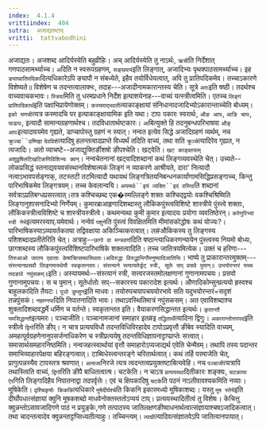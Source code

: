 ```yaml
---
index:  4.1.4
vrittiindex:  404
sutra:  अजाद्यतष्टाप्
vritti:  tattvabodhini 
---
```


अजाद्यतः। अजशब्द आदिर्यस्येति बहुव्रीहिः। अच् आदिर्यस्येति तु नाऽर्थः, `ऋची`ति निर्देशात् गणपाठसामर्थ्याच्च। `अ`दिति न स्वरूपग्रहणम्, `सङ्ख्यायं`इति लिङ्गात्, अजादिभ्यः पृथक्पाठसामर्थ्याच्च। इह `ङ्याप्प्रातिपदिका`दित्यधिकारेऽपि ङ्यापौ न संबध्येते, इहैव तयोर्विधेयत्वात्, अपि तु प्रातिपदिकमेव। तच्चाऽकारणे विशेष्यते॥ विशेषेण च तदन्तत्वालाक्भः, तदाह---अजादीनामकारान्तस्य चेति। सूत्रे `अतः`इति षष्ठी। तदर्थश्च वाच्यवाचकभावः। `स्त्रिया`मिति तु धरमप्रधाने निर्देश इत्याशयेनाह---वाच्यं यत्स्त्रीत्वमिति। एतच्च `लिङ्गं प्रातिपदिकार्थ`इति पक्षाभिप्रायेणोक्तम्। `कस्यमाद्भवती`त्याकाङ्क्षायां संनिधानादजादिभ्योऽकारान्ताच्चेति बोध्यम्। `इको यणची`त्यत्र कस्मादचि पर इत्याकाङ्क्षायामिक इति यथा। टापः पकारः स्वरार्थः, `औङ आपः`, `आङि चापः`, `याडापः`, इत्यादौ सामान्यग्रहणार्थश्च। तदविधातार्थष्टकारः। `आ`बित्युक्ते हि तदनुबन्धपरिभाषया `औङ् आपः`इत्यादावयमेव गृह्यते, डाप्चापोस्तु ग्रहणं न स्यात्। नन्वत इत्येव सिद्धे अजादिग्रहणं व्यर्थम्, नच `क्रुञ्चा``उष्णिहा` `देवविशे`त्यादिषु हलन्तत्वादप्राप्ते विध्यर्थं तदिति वाच्यं, तथा सति `क्रुञ्चे`त्यादिरेव गृह्यत, न त्वजादिः। अतो व्याचष्टे--अजाद्युक्तिर्ङीशषो ङीपश्चेति। खट्वेति। `खट काङ्क्षायाम्` `अशूप्रुषिलटिखटिकणिविशिभ्यः क्वन्`। नन्वचेतनानां खट्वादिशब्दानां कथं लिङ्गव्यवस्थेति चेत्। उच्यते--लोकप्रसिद्धं स्तनाद्यवयवसंस्थानविशेषात्मकं लिङ्गं न व्याकरणे आश्रीयते, दारा' नित्यादौ नत्वाऽभावपर्सङ्गाक्, तटस्तटी तटमित्यादौ यथायथं लिङ्गत्रितयनिबन्धनकार्यांणामसिद्धिप्रसङ्गाच्च, किन्तु पारिभाषिकमेव लिङ्गत्रयम्। तच्च केवलान्वयि। `अयमर्थः``इयं व्यक्तिः``इदं वस्त्वि`ति शब्दानां सर्वत्राऽप्रतिबग्धप्रसरत्वात्।तत्र कश्चिच्छब्द एक�स्मल्लिङ्गे शक्तः कश्चिद्द्वयोः वकश्चिश्रिष्विति लिङ्गानुशासनादिभ्यो निर्णेयम्। कुमारब्राआहृणादिशब्दास्तु लौकिकपुंस्त्वविशिष्टे शास्त्रीये पुंस्त्वे शक्ताः, लौकिकस्त्रीत्वविशिष्टे च शास्त्रीयस्त्रीत्वे। कथमन्यथा कुमी कुमार इत्यादयः प्रयोगा व्यवतिष्ठेरन्। `करेणुरिभ्यां स्त्री नेभे`इत्यमरस्याप्.यमेवार्थः। नन्वेवं `पशुने`ति पुंस्त्वं विवक्षितमिति मीमांसकोद्धोषः कथं योज्यः?। पारिभाषिकस्याऽव्यावर्तकतया तद्विवक्षाया अकिञ्चित्करत्वात्। ल#औकिकस्य तु लिङ्गस्य पशिशब्दादप्रतीतेरिति चेत्। अत्राहुः--`छागो वा मन्त्रवर्णा`दिति षष्ठान्त्याधिकरणन्यायेन पुंस्त्वस्य नियमो बोध्यः, छागशब्दस्य लौकिकपुंस्त्वविंशिष्टपारिभाषिके शक्तत्वादिति। तच्च जातित्रयमित्येक। उक्तं च हरिणा---`तिरुआओ जातय एवाताः केषांचित्समवस्थिताः।अविरुद्धा विरुद्धाभिर्गोमनुष्यादिजातिभिः`। भाष्ये तु प्राकारान्तरमुक्तम्---`संस्त्यानप्रसवौ लिङ्गमास्थेयौ स्वकृतान्ततः। संस्त्याने स्त्यायतेर्ड्रट् स्त्री, सूतेः सप् प्रसवे पुमान्॥ उभयोरन्तरं यच्च तदङावे नपुंसकम्॥`इति। अस्यायमर्थः--संस्त्यानं स्त्री, सत्त्वरजस्तमोलक्षणानां गुणानामपचयः। प्रसवो गुणानामुपचयः। स च पुमान्। सूतेर्धातोः सप्--सकारस्य पकारादेश इत्यर्थः। औणादिकोम्सुन्प्रत्ययो ह्रस्वश्च बाहुलकादिति तैयटः। `पूञो डुम्सुन्`इति माधवः। तयोरुपचयापचययोरभावे सति यदुभयोरन्तरं=सदृशं तन्नपुंसकं। `नम्राण्नपा`दिति निपातनादिति भावः। तथाऽवस्थितिमात्रं नपुंसकसम्। अत एवाविशब्दाश्च शुक्लादिशब्दवद्धर्मे धर्मिण च वर्तन्ते। स्वकृतान्तत इति। वैयाकरणसिद्धान्तत इत्यर्थः। `कृतान्तौ यमसिद्धान्तौ`इत्यमरः। पञ्चाजीति। पञ्चानामजानां समाहार इत#इ `तद्धितार्थे`त्यादिना द्विगुः। `अकारान्तोत्तरपद`इति स्त्रीत्वे `द्विगो`रिति ङीप्। न चात्र प्रत्ययविधौ तदन्तविधिविरहादेव टापोऽप्रवृत्तौ ङीबेव स्यादिति वाच्यम्, अमहत्पूर्वग्रहणेनानुपसर्जनाधिकरेण च स्त्रीप्रत्ययेषु तदन्तविधिज्ञापनाट्टाप्प्राप्तेः सत्त्वात्। समासार्थसमहारनिष्ठमिति। नन्वजहत्स्वार्थायां वृत्तौ समाहारोऽप्यजाद्यर्थ एवेति चेन्मैवम्। तथापि तस्य पदान्तर समाभिव्याहारपेक्षया बहिरङ्गत्वात्। टाब्विधेस्त्वन्तरङ्गे चरितार्थत्वात्। कथं तर्हि परमाजेति चेत्, प्रागुत्पन्नस्यैव टापस्तत्र श्रवणात्। `अत्यजा`निरजे त्यत्र त्वदन्तत्वप्रयुक्तष्टाबित्यवेहि। नच `पञ्चाजी`त्यत्रापि तथास्त्विति वाच्यं, `द्विगो`रिति ङीपै बाधितत्वात्ष। चटकेति। न चाऽत्र `प्रत्ययस्था`दितीकारः शङ्क्यः, `चटकाया ऐर`गिति लिङ्गादिहैव निपातनाद्वा तदपर्वृत्तेः। एवं च क्षिपकादिषु `चटके`ति पठनं नाऽतीवावश्यकमिति नव्याः। मूषिकेति। `वृश्चिकृषोः किकन्नि`त्यधिकारे `मुषेर्दीर्घश्चे`ति किकनि इकारमध्यो मूषिकाशब्दः। यस्तु `मूष स्तेये`इति दीर्घोपधात्संज्ञायां क्वुनि मूषकशब्दो माधवेनोक्तस्ततोऽप्ययं टाप्। प्रत्ययस्थादितीत्वं तु विशेषः। केचित्तु क्वुन्नन्तोऽसावजादिगणे पाठं न प्रयुङ्केः,गणे तत्पाठस्य जातिलक्षणङीष्वाधनार्थत्वात्संज्ञायाश्चषऽजादिकत्वात्। तथा चादन्तत्वादेव क्वुन्नन्ताट्टप्सिध्यतीत्याहुः। तच्चिन्त्यम्। `व्याघ्री`त्यादिवत्संज्ञातवेऽपि जातित्वानपायात्।

